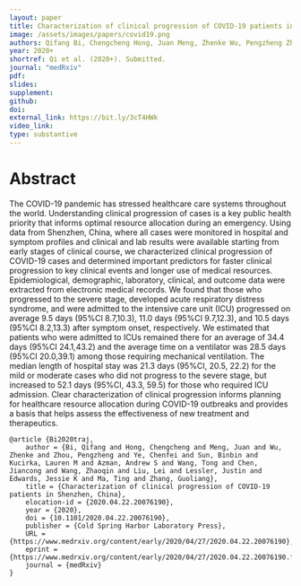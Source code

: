 ```yaml
---
layout: paper
title: Characterization of clinical progression of COVID-19 patients in Shenzhen, China
image: /assets/images/papers/covid19.png
authors: Qifang Bi, Chengcheng Hong, Juan Meng, Zhenke Wu, Pengzheng Zhou, Chenfei Ye, Binbin Sun, Lauren Kucirka, Andrew S Azman, Tong Wang, Jiancong Chen, Zhaoqin Wang, Lei Liu,  Justin Lessler, Jessie Edwards, Ting Ma, Guoliang Zhang
year: 2020+
shortref: Qi et al. (2020+). Submitted.
journal: "medRxiv"
pdf: 
slides: 
supplement: 
github: 
doi: 
external_link: https://bit.ly/3cT4HWk
video_link: 
type: substantive
---
```


# Abstract

The COVID-19 pandemic has stressed healthcare care systems throughout the world. Understanding clinical progression of cases is a key public health priority that informs optimal resource allocation during an emergency. Using data from Shenzhen, China, where all cases were monitored in hospital and symptom profiles and clinical and lab results were available starting from early stages of clinical course, we characterized clinical progression of COVID-19 cases and determined important predictors for faster clinical progression to key clinical events and longer use of medical resources. Epidemiological, demographic, laboratory, clinical, and outcome data were extracted from electronic medical records. We found that those who progressed to the severe stage, developed acute respiratory distress syndrome, and were admitted to the intensive care unit (ICU) progressed on average 9.5 days (95%CI 8.7,10.3), 11.0 days (95%CI 9.7,12.3), and 10.5 days (95%CI 8.2,13.3) after symptom onset, respectively. We estimated that patients who were admitted to ICUs remained there for an average of 34.4 days (95%CI 24.1,43.2) and the average time on a ventilator was 28.5 days (95%CI 20.0,39.1) among those requiring mechanical ventilation. The median length of hospital stay was 21.3 days (95%CI, 20.5, 22.2) for the mild or moderate cases who did not progress to the severe stage, but increased to 52.1 days (95%CI, 43.3, 59.5) for those who required ICU admission. Clear characterization of clinical progression informs planning for healthcare resource allocation during COVID-19 outbreaks and provides a basis that helps assess the effectiveness of new treatment and therapeutics.

```
@article {Bi2020traj,
	author = {Bi, Qifang and Hong, Chengcheng and Meng, Juan and Wu, Zhenke and Zhou, Pengzheng and Ye, Chenfei and Sun, Binbin and Kucirka, Lauren M and Azman, Andrew S and Wang, Tong and Chen, Jiancong and Wang, Zhaoqin and Liu, Lei and Lessler, Justin and Edwards, Jessie K and Ma, Ting and Zhang, Guoliang},
	title = {Characterization of clinical progression of COVID-19 patients in Shenzhen, China},
	elocation-id = {2020.04.22.20076190},
	year = {2020},
	doi = {10.1101/2020.04.22.20076190},
	publisher = {Cold Spring Harbor Laboratory Press},
	URL = {https://www.medrxiv.org/content/early/2020/04/27/2020.04.22.20076190},
	eprint = {https://www.medrxiv.org/content/early/2020/04/27/2020.04.22.20076190.full.pdf},
	journal = {medRxiv}
}

```